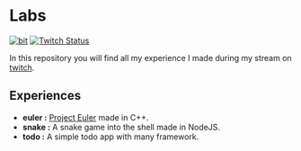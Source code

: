 
# Labs

[![bit](https://img.shields.io/static/v1?label=Twitch&message=follow%20me&color=blueviolet&style=for-the-badge&logo=twitch)](https://www.twitch.tv/emilienjc) 
[![Twitch Status](https://img.shields.io/twitch/status/emilienjc?style=for-the-badge&logo=twitch)](https://www.twitch.tv/emilienjc)

In this repository you will find all my experience I made during my stream on [twitch](https://www.twitch.tv/emilienjc).



## Experiences

* **euler :** [Project Euler](https://projecteuler.net/about) made in C++.
* **snake :** A snake game into the shell made in NodeJS.
* **todo :** A simple todo app with many framework. 

